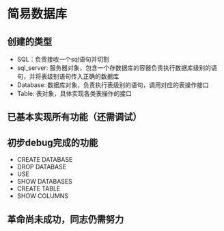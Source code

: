 #  简易数据库
## 创建的类型
- SQL：负责接收一个sql语句并切割
- sql_server: 服务器对象，包含一个存数据库的容器负责执行数据库级别的语句，并将表级别语句传入正确的数据库
- Database: 数据库对象，负责执行表级别的语句，调用对应的表操作接口
- Table: 表对象，具体实现各类表操作的接口

## 已基本实现所有功能（还需调试）

## 初步debug完成的功能
- CREATE DATABASE
- DROP DATABASE
- USE
- SHOW DATABASES
- CREATE TABLE
- SHOW COLUMNS
## 革命尚未成功，同志仍需努力
